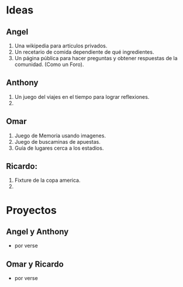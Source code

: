 # Ideas
## Angel
1. Una wikipedia para artículos privados.
2. Un recetario de comida dependiente de qué ingredientes.
3. Un página pública para hacer preguntas y obtener respuestas de la comunidad. (Como un Foro).

## Anthony
1. Un juego del viajes en el tiempo para lograr reflexiones.
2. 

## Omar
1. Juego de Memoria usando imagenes.
2. Juego de buscaminas de apuestas.
3. Guía de lugares cerca a los estadios.

## Ricardo:
1. Fixture de la copa america.
2. 

# Proyectos
## Angel y Anthony
- por verse

## Omar y Ricardo
- por verse
